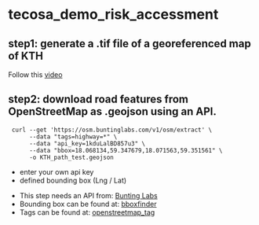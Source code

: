 # tecosa_demo_risk_accessment

## step1: generate a .tif file of a georeferenced map of KTH
Follow this [video](https://www.youtube.com/watch?v=RjkZgE_WVBk)

## step2: download road features from OpenStreetMap as .geojson using an API.
     curl --get 'https://osm.buntinglabs.com/v1/osm/extract' \
          --data "tags=highway=*" \
          --data "api_key=1kduLalBD857u3" \
          --data "bbox=18.068134,59.347679,18.071563,59.351561" \
          -o KTH_path_test.geojson

<ul>
  <li>enter your own api key</li>
  <li>defined bounding box (Lng / Lat)</li>
</ul>

<ul>
  <li>This step needs an API from: <a href="https://buntinglabs.com/solutions/openstreetmap-extracts">Bunting Labs</a></li>
  <li>Bounding box can be found at: <a href="http://bboxfinder.com/">bboxfinder</a></li>
  <li>Tags can be found at: <a href="https://taginfo.openstreetmap.org/">openstreetmap_tag</a></li>
</ul>
